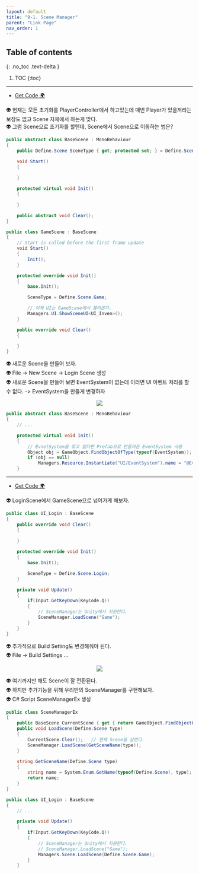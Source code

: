 ```yaml
---
layout: default
title: "9-1. Scene Manager"
parent: "Link Page"
nav_order: 1
---
```


## Table of contents
{: .no_toc .text-delta }

1. TOC
{:toc}

---

* [Get Code 🌍](https://github.com/EasyCoding-7/unity_tutorials/tree/9.1.1)

👽 현재는 모든 초기화를 PlayerController에서 하고있는데 매번 Player가 있을꺼라는 보장도 없고 Scene 자체에서 하는게 맞다.<br>
👽 그럼 Scene으로 초기화를 할텐데, Scene에서 Scene으로 이동하는 법은? <br>

```csharp
public abstract class BaseScene : MonoBehaviour
{
    public Define.Scene SceneType { get; protected set; } = Define.Scene.Unkown;

    void Start()
    {
        
    }

    protected virtual void Init()
    {

    }

    public abstract void Clear();
}
```

```csharp
public class GameScene : BaseScene
{
    // Start is called before the first frame update
    void Start()
    {
        Init();
    }

    protected override void Init()
    {
        base.Init();

        SceneType = Define.Scene.Game;

        // 이제 UI는 GameScene에서 불러온다.
        Managers.UI.ShowSceneUI<UI_Inven>();
    }

    public override void Clear()
    {

    }
}
```

👽 새로운 Scene을 만들어 보자.<br>
👽 File -> New Scene -> Login Scene 생성<br>
👽 새로운 Scene을 만들어 보면 EventSystem이 없는데 이러면 UI 이벤트 처리를 할 수 없다. -> EventSystem을 만들게 변경하자

<p align="center">
  <img src="https://taehyungs-programming-blog.github.io/blog/assets/images/csharp/unity/unity-9-1-1.png"/>
</p>

```csharp
public abstract class BaseScene : MonoBehaviour
{
    // ...

    protected virtual void Init()
    {
        // EvnetSystem을 찾고 없다면 Prefab으로 만들어둔 EventSystem 사용
        Object obj = GameObject.FindObjectOfType(typeof(EventSystem));
        if (obj == null)
            Managers.Resource.Instantiate("UI/EventSystem").name = "@EventSystem";
    }
```

---

* [Get Code 🌍](https://github.com/EasyCoding-7/unity_tutorials/tree/9.1.2)

👽 LoginScene에서 GameScene으로 넘어가게 해보자.

```csharp
public class UI_Login : BaseScene
{
    public override void Clear()
    {
        
    }

    protected override void Init()
    {
        base.Init();

        SceneType = Define.Scene.Login;
    }

    private void Update()
    {
        if(Input.GetKeyDown(KeyCode.Q))
        {
            // SceneManager는 Unity에서 지원한다.
            SceneManager.LoadScene("Game");
        }
    }
}
```

👽 추가적으로 Build Setting도 변경해줘야 된다.<br>
👽 File -> Build Settings ...

<p align="center">
  <img src="https://taehyungs-programming-blog.github.io/blog/assets/images/csharp/unity/unity-9-1-2.png"/>
</p>

👽 여기까지만 해도 Scene이 잘 전환된다.<br>
👽 하지만 추가기능을 위해 우리만의 SceneManager를 구현해보자.<br>
👽 C# Script SceneManagerEx 생성

```csharp
public class SceneManagerEx
{
    public BaseScene CurrentScene { get { return GameObject.FindObjectOfType<BaseScene>(); } }
    public void LoadScene(Define.Scene type)
    {
        CurrentScene.Clear();   // 현재 Scene을 날린다.
        SceneManager.LoadScene(GetSceneName(type));
    }

    string GetSceneName(Define.Scene type)
    {
        string name = System.Enum.GetName(typeof(Define.Scene), type);
        return name;
    }
}
```

```csharp
public class UI_Login : BaseScene
{
    // ...

    private void Update()
    {
        if(Input.GetKeyDown(KeyCode.Q))
        {
            // SceneManager는 Unity에서 지원한다.
            // SceneManager.LoadScene("Game");
            Managers.Scene.LoadScene(Define.Scene.Game);
        }
    }
```
